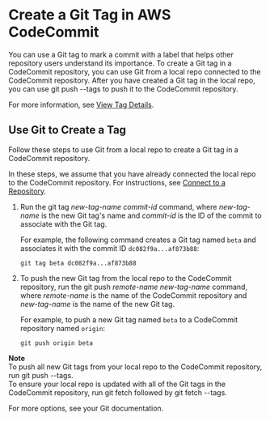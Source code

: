 # Create a Git Tag in AWS CodeCommit<a name="how-to-create-tag"></a>

You can use a Git tag to mark a commit with a label that helps other repository users understand its importance\. To create a Git tag in a CodeCommit repository, you can use Git from a local repo connected to the CodeCommit repository\. After you have created a Git tag in the local repo, you can use git push \-\-tags to push it to the CodeCommit repository\. 

For more information, see [View Tag Details](how-to-view-tag-details.md)\.

## Use Git to Create a Tag<a name="how-to-create-tag-git"></a>

Follow these steps to use Git from a local repo to create a Git tag in a CodeCommit repository\.

In these steps, we assume that you have already connected the local repo to the CodeCommit repository\. For instructions, see [Connect to a Repository](how-to-connect.md)\.

1. Run the git tag *new\-tag\-name* *commit\-id* command, where *new\-tag\-name* is the new Git tag's name and *commit\-id* is the ID of the commit to associate with the Git tag\.

   For example, the following command creates a Git tag named `beta` and associates it with the commit ID `dc082f9a...af873b88`:

   ```
   git tag beta dc082f9a...af873b88
   ```

1. To push the new Git tag from the local repo to the CodeCommit repository, run the git push *remote\-name* *new\-tag\-name* command, where *remote\-name* is the name of the CodeCommit repository and *new\-tag\-name* is the name of the new Git tag\. 

   For example, to push a new Git tag named `beta` to a CodeCommit repository named `origin`:

   ```
   git push origin beta
   ```

**Note**  
To push all new Git tags from your local repo to the CodeCommit repository, run git push \-\-tags\.  
To ensure your local repo is updated with all of the Git tags in the CodeCommit repository, run git fetch followed by git fetch \-\-tags\.

For more options, see your Git documentation\.